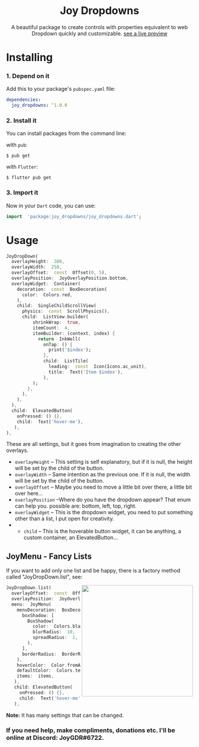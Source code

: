 <br />
<h1 align="center">Joy Dropdowns</h1>

<p align="center">A beautiful package to create controls with properties equivalent to web Dropdown quickly and customizable. <a href="https://blog.codemagic.io/flutter-libraries-ebook-by-codemagic/ebook-flutter-libraries-we-love-by-codemagic.pdf">see a live preview</a></p>

# Installing

### 1. Depend on it

Add this to your package's `pubspec.yaml` file:

```yaml
dependencies:
  joy_dropdowns: ^1.0.0
```

### 2. Install it

You can install packages from the command line:

with `pub`:

```
$ pub get
```

with `Flutter`:

```
$ flutter pub get
```

### 3. Import it

Now in your `Dart` code, you can use:

```dart
import  'package:joy_dropdowns/joy_dropdowns.dart';
```

# Usage
```dart
JoyDropDown(
  overlayHeight:  300,
  overlayWidth:  250,
  overlayOffset:  const  Offset(0, 5),
  overlayPosition:  JoyOverlayPosition.bottom,
  overlayWidget:  Container(
    decoration:  const  BoxDecoration(
      color:  Colors.red,
	),
    child:  SingleChildScrollView(
      physics:  const  ScrollPhysics(),
	  child:  ListView.builder(
          shrinkWrap:  true,
          itemCount:  4,
          itemBuilder: (context, index) {
		    return  InkWell(
		      onTap: () {
		        print('$index');
			  },
              child:  ListTile(
                leading:  const  Icon(Icons.ac_unit),
                title:  Text('Item $index'),
              ),
          );
        },
      ),
    ),
  ),
  child:  ElevatedButton(
    onPressed: () {},
    child:  Text('hover-me'),
   ),
),
```

These are all settings, but it goes from imagination to creating the other overlays.

- `overlayHeight` – This setting is self explanatory, but if it is null, the height will be set by the child of the button.
- `overlayWidth` – Same intention as the previous one. If it is null, the width will be set by the child of the button.
- `overlayOffset` – Maybe you need to move a little bit over there, a little bit over here...
- `overlayPosition` –Where do you have the dropdown appear? That enum can help you. possible are: bottom, left, top, right.
- `overlayWidget` – This is the dropdown widget, you need to put something other than a list, I put open for creativity.
- - `child` – This is the hoverable button widget, it can be anything, a custom container, an ElevatedButton...


## JoyMenu - Fancy Lists

If you want to add only one list and be happy,  there is a factory method 
called "JoyDropDown.list", see:

<img src="https://i.imgur.com/U66W1fQ.png" align = "right" height = "300px">

```dart
JoyDropDown.list(
  overlayOffset:  const  Offset(0, 5),
  overlayPosition:  JoyOverlayPosition.bottom,
  menu:  JoyMenu(
    menuDecoration:  BoxDecoration(
      boxShadow: [
        BoxShadow(
          color:  Colors.black.withOpacity(0.5),
          blurRadius:  10,
          spreadRadius:  2,
        ),
      ],
      borderRadius:  BorderRadius.circular(10),
    ),
	hoverColor:  Color.fromARGB(255, 0, 116, 104),
	defaultColor:  Colors.teal,
	items:  items,
   ),
   child: ElevatedButton(
     onPressed: () {},
     child:  Text('hover-me'),
   ),
```

**Note:** It has many settings that can be changed. 
### If you need help, make compliments, donations etc. I'll be online at Discord: JoyGDR#6722.